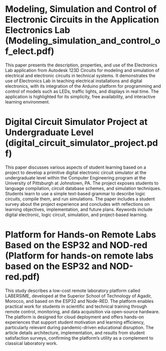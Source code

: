 #  Modeling, Simulation and Control of Electronic Circuits in the Application Electronics Lab (Modeling_simulation_and_control_of_elect.pdf)
This paper presents the description, properties, and use of the Electronics Lab application from Autodesk 123D Circuits for modeling and simulation of electrical and electronic circuits in technical systems. It demonstrates the use of Electronics Lab in teaching electrical installations and digital electronics, with its integration of the Arduino platform for programming and control of models such as LEDs, traffic lights, and displays in real time. The application is highlighted for its simplicity, free availability, and interactive learning environment.


#  Digital Circuit Simulator Project at Undergraduate Level (digital_circuit_simulator_project.pdf)
This paper discusses various aspects of student learning based on a project to develop a primitive digital electronic circuit simulator at the undergraduate level within the Computer Engineering program at the University of Pittsburgh at Johnstown, PA. The project exposes students to language compilation, circuit database schemes, and simulation techniques. Students learn to use a simple text-based grammar to describe logic circuits, compile them, and run simulations. The paper includes a student survey about the project experience and concludes with reflections on learning objectives, implementation, and future plans. Keywords include digital electronic, logic circuit, simulation, and project-based learning.


#  Platform for Hands-on Remote Labs Based on the ESP32 and NOD-red (Platform for hands-on remote labs based on the ESP32 and NOD-red.pdf)
This study describes a low-cost remote laboratory platform called LABERSIME, developed at the Superior School of Technology of Agadir, Morocco, and based on the ESP32 and Node-RED. The platform enables practical work for students in scientific and technical training through remote control, monitoring, and data acquisition via open-source hardware. The platform is designed for cloud deployment and offers hands-on experiences that support student motivation and learning efficiency, particularly relevant during pandemic-driven educational disruption. The article details architecture, implementation, and results from student satisfaction surveys, confirming the platform’s utility as a complement to classical laboratory work.
